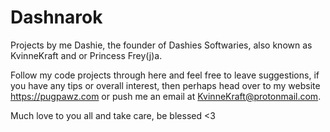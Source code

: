 # Dashnarok
Projects by me Dashie, the founder of Dashies Softwaries, also known as KvinneKraft and or Princess Frey(j)a.

Follow my code projects through here and feel free to leave suggestions, if you have any tips or overall interest, then perhaps head over to my website https://pugpawz.com or push me an email at KvinneKraft@protonmail.com.

Much love to you all and take care, be blessed <3
